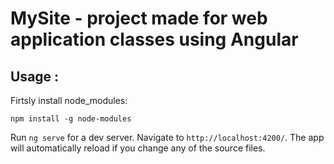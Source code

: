 # MySite - project made for web application classes using Angular

## Usage :
Firtsly install node_modules:
```code
npm install -g node-modules
```
Run `ng serve` for a dev server. Navigate to `http://localhost:4200/`. The app will automatically reload if you change any of the source files.
